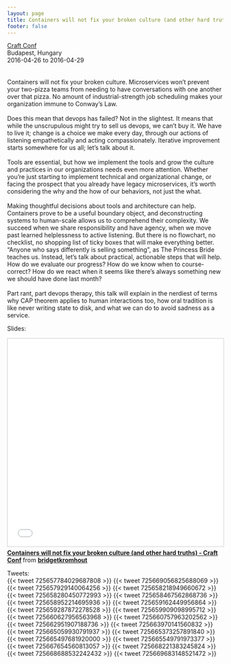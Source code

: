 ```yaml
---
layout: page
title: Containers will not fix your broken culture (and other hard truths)
footer: false
---
```


<div class="views-field views-field-nothing">        <span class="field-content views-field-field-details"><a href="https://craft-conf.com/2016#speakers/BridgetKromhout">Craft Conf</a><br>Budapest, Hungary<br><span class="date-display-start">2016-04-26</span> to <span class="date-display-end">2016-04-29</span></span></div>
<br>
<br>
Containers will not fix your broken culture. Microservices won’t prevent your two-pizza teams from needing to have conversations with one another over that pizza. No amount of industrial-strength job scheduling makes your organization immune to Conway’s Law.
<br>
<br>
Does this mean that devops has failed? Not in the slightest. It means that while the unscrupulous might try to sell us devops, we can’t buy it. We have to live it; change is a choice we make every day, through our actions of listening empathetically and acting compassionately. Iterative improvement starts somewhere for us all; let’s talk about it.
<br>
<br>
Tools are essential, but how we implement the tools and grow the culture and practices in our organizations needs even more attention. Whether you’re just starting to implement technical and organizational change, or facing the prospect that you already have legacy microservices, it’s worth considering the why and the how of our behaviors, not just the what.
<br>
<br>
Making thoughtful decisions about tools and architecture can help. Containers prove to be a useful boundary object, and deconstructing systems to human-scale allows us to comprehend their complexity. We succeed when we share responsibility and have agency, when we move past learned helplessness to active listening. But there is no flowchart, no checklist, no shopping list of ticky boxes that will make everything better. “Anyone who says differently is selling something”, as The Princess Bride teaches us. Instead, let’s talk about practical, actionable steps that will help. How do we evaluate our progress? How do we know when to course-correct? How do we react when it seems like there’s always something new we should have done last month?
<br>
<br>
Part rant, part devops therapy, this talk will explain in the nerdiest of terms why CAP theorem applies to human interactions too, how oral tradition is like never writing state to disk, and what we can do to avoid sadness as a service.
<br>

Slides:
<br>
<iframe src="//www.slideshare.net/slideshow/embed_code/key/uVRZL1TzJObZ4R" width="595" height="485" frameborder="0" marginwidth="0" marginheight="0" scrolling="no" style="border:1px solid #CCC; border-width:1px; margin-bottom:5px; max-width: 100%;" allowfullscreen> </iframe> <div style="margin-bottom:5px"> <strong> <a href="//www.slideshare.net/bridgetkromhout/containers-will-not-fix-your-broken-culture-and-other-hard-truths-craft-conf" title="Containers will not fix your broken culture (and other hard truths) - Craft Conf" target="_blank">Containers will not fix your broken culture (and other hard truths) - Craft Conf</a> </strong> from <strong><a href="//www.slideshare.net/bridgetkromhout" target="_blank">bridgetkromhout</a></strong> </div>


Tweets:
<br>
{{< tweet 725657784029687808 >}}
{{< tweet 725669056825688069 >}}
{{< tweet 725657929140064256 >}}
{{< tweet 725658218949660672 >}}
{{< tweet 725658280450772993 >}}
{{< tweet 725658467562868736 >}}
{{< tweet 725658952214695936 >}}
{{< tweet 725659162449956864 >}}
{{< tweet 725659287872278528 >}}
{{< tweet 725659909098995712 >}}
{{< tweet 725660627956563968 >}}
{{< tweet 725660757963202562 >}}
{{< tweet 725662951907188736 >}}
{{< tweet 725663970141560832 >}}
{{< tweet 725665059930791937 >}}
{{< tweet 725665373257891840 >}}
{{< tweet 725665497681920000 >}}
{{< tweet 725665549791973377 >}}
{{< tweet 725667654560813057 >}}
{{< tweet 725668221383245824 >}}
{{< tweet 725668688532242432 >}}
{{< tweet 725669683148521472 >}}

